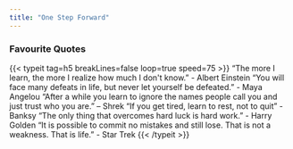 ```yaml
---
title: "One Step Forward"
---
```

### Favourite Quotes

{{< typeit tag=h5 breakLines=false loop=true speed=75 >}}
“The more I learn, the more I realize how much I don't know.” - Albert Einstein
“You will face many defeats in life, but never let yourself be defeated.” - Maya Angelou
“After a while you learn to ignore the names people call you and just trust who you are.” – Shrek
“If you get tired, learn to rest, not to quit” - Banksy
“The only thing that overcomes hard luck is hard work.” - Harry Golden
“It is possible to commit no mistakes and still lose. That is not a weakness. That is life.” - Star Trek
{{< /typeit >}}
